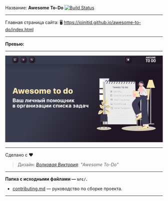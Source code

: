 Название: **Awesome To-Do** [![Build Status](https://travis-ci.com/IOINITID/awesome-to-do.svg?branch=master)](https://travis-ci.com/IOINITID/awesome-to-do)

------------

Главная страница сайта: 🖥️ https://ioinitid.github.io/awesome-to-do/index.html

------------

**Превью:**

------------

![Preview](preview.jpg "Preview")

------------

Сделано с ❤️
> Дизайн: *[Волковая Виктория](https://www.behance.net/awwwewolf): "Awesome To-Do"*

------------

**Папка с исходными файлами — `src/`.**

- [contributing.md](contributing.md) — руководство по сборке проекта.

------------

